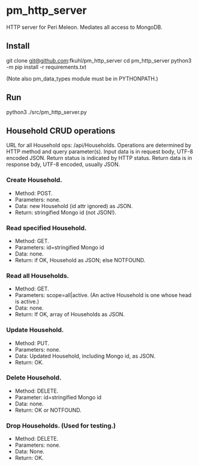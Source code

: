 # pm_http_server
HTTP server for Peri Meleon. Mediates all access to MongoDB.

## Install
git clone git@github.com:fkuhl/pm_http_server
cd pm_http_server
python3 -m pip install -r requirements.txt

(Note also pm_data_types module must be in PYTHONPATH.)

## Run
python3 ./src/pm_http_server.py

## Household CRUD operations
URL for all Household ops: /api/Households.
Operations are determined by HTTP method and query parameter(s).
Input data is in request body, UTF-8 encoded JSON.
Return status is indicated by HTTP status.
Return data is in response bdy, UTF-8 encoded, usually JSON.

### Create Household.
- Method: POST.
- Parameters: none.
- Data: new Household (id attr ignored) as JSON.
- Return: stringified Mongo id (not JSON!).

### Read specified Household.
- Method: GET.
- Parameters: id=stringified Mongo id
- Data: none.
- Return: if OK, Household as JSON; else NOTFOUND.

### Read all Households.
- Method: GET.
- Parameters: scope=all|active. (An active Household is one whose head is active.)
- Data: none.
- Return: If OK, array of Households as JSON.

### Update Household.
- Method: PUT.
- Parameters: none.
- Data: Updated Household, including Mongo id, as JSON.
- Return: OK.

### Delete Household.
- Method: DELETE.
- Parameter: id=stringified Mongo id
- Data: none.
- Return: OK or NOTFOUND.

### Drop Households. (Used for testing.)
- Method: DELETE.
- Parameters: none.
- Data: None.
- Return: OK.

